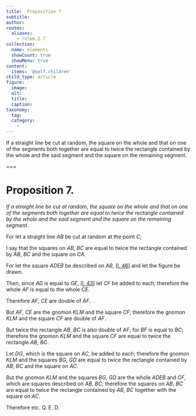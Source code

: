 ```yaml
---
title:  Proposition 7
subtitle: 
author:
routes:
  aliases:
    - /elem.2.7
collection:
  name: elements
  showCount: true
  showMenu: true
content:
  items: '@self.children'
child_type: article
figure:
  image:
  alt:
  title:
  caption:
taxonomy:
  tag:
  category:
    - 
---
```


<p><emph>If a straight line be cut at random</emph>, <emph>the square on the whole and that on one of the segments both together are equal to twice the rectangle contained by the whole and the said segment and the square on the remaining segment</emph>.</p>

===

<h1>Proposition 7.</h1>
<p><em>If a straight line be cut at random</em>, <em>the square on the whole and that on one of the segments both together are equal to twice the rectangle contained by the whole and the said segment and the square on the remaining segment</em>.</p>

<p>For let a straight line <em>AB</em> be cut at random at the point <em>C</em>;</p>

<p>I say that the squares on <em>AB</em>, <em>BC</em> are equal to twice the rectangle contained by <em>AB</em>, <em>BC</em> and the square on <em>CA</em>.</p>

<p>For let the square <em>ADEB</em> be described on <em>AB</em>, [<a href="/elem.1.46">I. 46</a>] and let the figure be drawn.</p>

<p>Then, since <em>AG</em> is equal to <em>GE</em>, [<a href="/elem.1.43">I. 43</a>] let <em>CF</em> be added to each; <span class="center">therefore the whole <em>AF</em> is equal to the whole <em>CE</em>.</span></p>

<p>Therefore <em>AF</em>, <em>CE</em> are double of <em>AF</em>. </p>

<p>But <em>AF</em>, <em>CE</em> are the gnomon <em>KLM</em> and the square <em>CF</em>; therefore the gnomon <em>KLM</em> and the square <em>CF</em> are double of <em>AF</em>. <pb n="389"/></p>

<p>But twice the rectangle <em>AB</em>, <em>BC</em> is also double of <em>AF</em>; for <em>BF</em> is equal to <em>BC</em>; therefore the gnomon <em>KLM</em> and the square <em>CF</em> are equal to twice the rectangle <em>AB</em>, <em>BC</em>.</p>

<p>Let <em>DG</em>, which is the square on <em>AC</em>, be added to each; therefore the gnomon <em>KLM</em> and the squares <em>BG</em>, <em>GD</em> are equal to twice the rectangle contained by <em>AB</em>, <em>BC</em> and the square on <em>AC</em>.</p>

<p>But the gnomon <em>KLM</em> and the squares <em>BG</em>, <em>GD</em> are the whole <em>ADEB</em> and <em>CF</em>, <span class="center">which are squares described on <em>AB</em>, <em>BC</em>;</span> therefore the squares on <em>AB</em>, <em>BC</em> are equal to twice the rectangle contained by <em>AB</em>, <em>BC</em> together with the square on <em>AC</em>.</p>

<p>Therefore etc. Q. E. D.</p>

